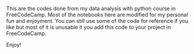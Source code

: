 This are the codes done from my data analysis with python course in FreeCodeCamp. Most of the notebooks here are modified for my personal fun and enjoyment. You can still use some of the code for reference if you like but most of it is unusable it you add this code to your project in FreeCodeCamp.

Enjoy!
